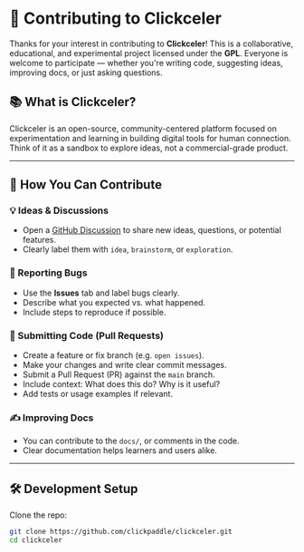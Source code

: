 # 🤝 Contributing to Clickceler

Thanks for your interest in contributing to **Clickceler**! This is a collaborative, educational, and experimental project licensed under the **GPL**. Everyone is welcome to participate — whether you're writing code, suggesting ideas, improving docs, or just asking questions.

## 📚 What is Clickceler?

Clickceler is an open-source, community-centered platform focused on experimentation and learning in building digital tools for human connection. Think of it as a sandbox to explore ideas, not a commercial-grade product.

---

## 🧭 How You Can Contribute

### 💡 Ideas & Discussions
- Open a [GitHub Discussion](../../discussions) to share new ideas, questions, or potential features.
- Clearly label them with `idea`, `brainstorm`, or `exploration`.

### 🐛 Reporting Bugs
- Use the **Issues** tab and label bugs clearly.
- Describe what you expected vs. what happened.
- Include steps to reproduce if possible.

### 🔧 Submitting Code (Pull Requests)
- Create a feature or fix branch (e.g. `open issues`).
- Make your changes and write clear commit messages.
- Submit a Pull Request (PR) against the `main` branch.
- Include context: What does this do? Why is it useful?
- Add tests or usage examples if relevant.

### ✍️ Improving Docs
- You can contribute to the `docs/`, or comments in the code.
- Clear documentation helps learners and users alike.

---

## 🛠️ Development Setup

Clone the repo:
```bash
git clone https://github.com/clickpaddle/clickceler.git
cd clickceler
